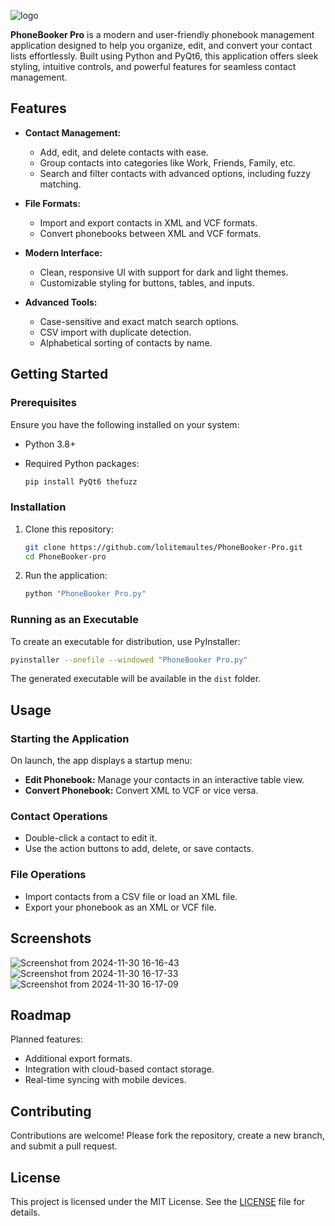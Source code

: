 ![logo](https://github.com/user-attachments/assets/41ca9d19-638d-458d-aaf0-55850c06ac52)


**PhoneBooker Pro** is a modern and user-friendly phonebook management application designed to help you organize, edit, and convert your contact lists effortlessly. Built using Python and PyQt6, this application offers sleek styling, intuitive controls, and powerful features for seamless contact management.

## Features

- **Contact Management:**
  - Add, edit, and delete contacts with ease.
  - Group contacts into categories like Work, Friends, Family, etc.
  - Search and filter contacts with advanced options, including fuzzy matching.

- **File Formats:**
  - Import and export contacts in XML and VCF formats.
  - Convert phonebooks between XML and VCF formats.

- **Modern Interface:**
  - Clean, responsive UI with support for dark and light themes.
  - Customizable styling for buttons, tables, and inputs.

- **Advanced Tools:**
  - Case-sensitive and exact match search options.
  - CSV import with duplicate detection.
  - Alphabetical sorting of contacts by name.

## Getting Started

### Prerequisites

Ensure you have the following installed on your system:
- Python 3.8+
- Required Python packages:

  ```bash
  pip install PyQt6 thefuzz
  ```

### Installation

1. Clone this repository:

   ```bash
   git clone https://github.com/lolitemaultes/PhoneBooker-Pro.git
   cd PhoneBooker-pro
   ```

2. Run the application:

   ```bash
   python "PhoneBooker Pro.py"
   ```

### Running as an Executable

To create an executable for distribution, use PyInstaller:
```bash
pyinstaller --onefile --windowed "PhoneBooker Pro.py"
```

The generated executable will be available in the `dist` folder.

## Usage

### Starting the Application
On launch, the app displays a startup menu:
- **Edit Phonebook:** Manage your contacts in an interactive table view.
- **Convert Phonebook:** Convert XML to VCF or vice versa.

### Contact Operations
- Double-click a contact to edit it.
- Use the action buttons to add, delete, or save contacts.

### File Operations
- Import contacts from a CSV file or load an XML file.
- Export your phonebook as an XML or VCF file.

## Screenshots

![Screenshot from 2024-11-30 16-16-43](https://github.com/user-attachments/assets/1a7efede-c8c8-44fb-8244-662ddfdf524c)
![Screenshot from 2024-11-30 16-17-33](https://github.com/user-attachments/assets/a8feb997-dbe9-4342-ac7a-f6dedcdef594)
![Screenshot from 2024-11-30 16-17-09](https://github.com/user-attachments/assets/6507d2ad-3764-4c1b-97af-5279a7c7b195)

## Roadmap

Planned features:
- Additional export formats.
- Integration with cloud-based contact storage.
- Real-time syncing with mobile devices.

## Contributing

Contributions are welcome! Please fork the repository, create a new branch, and submit a pull request.

## License

This project is licensed under the MIT License. See the [LICENSE](LICENSE) file for details.
